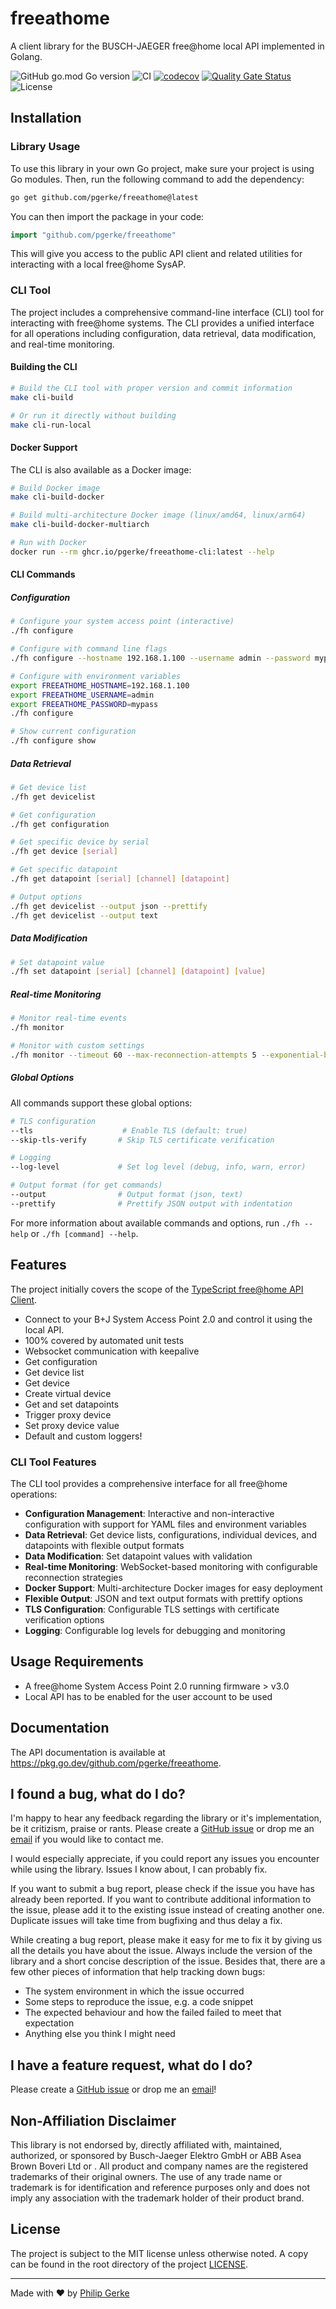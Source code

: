 # freeathome

A client library for the BUSCH-JAEGER free@home local API implemented in Golang.

![GitHub go.mod Go version](https://img.shields.io/github/go-mod/go-version/pgerke/freeathome)
![CI](https://img.shields.io/github/actions/workflow/status/pgerke/freeathome/ci.yaml?style=flat-square)
[![codecov](https://codecov.io/gh/pgerke/freeathome/branch/main/graph/badge.svg?token=UJQVXZ5PPM)](https://codecov.io/gh/pgerke/freeathome)
[![Quality Gate Status](https://sonarcloud.io/api/project_badges/measure?project=pgerke_freeathome&metric=alert_status)](https://sonarcloud.io/summary/new_code?id=pgerke_freeathome)
![License](https://img.shields.io/github/license/pgerke/freeathome?style=flat-square)

## Installation

### Library Usage

To use this library in your own Go project, make sure your project is using Go modules. Then, run the following command to add the dependency:

```sh
go get github.com/pgerke/freeathome@latest
```

You can then import the package in your code:

```go
import "github.com/pgerke/freeathome"
```

This will give you access to the public API client and related utilities for interacting with a local free\@home SysAP.

### CLI Tool

The project includes a comprehensive command-line interface (CLI) tool for interacting with free@home systems. The CLI provides a unified interface for all operations including configuration, data retrieval, data modification, and real-time monitoring.

#### Building the CLI

```sh
# Build the CLI tool with proper version and commit information
make cli-build

# Or run it directly without building
make cli-run-local
```

#### Docker Support

The CLI is also available as a Docker image:

```sh
# Build Docker image
make cli-build-docker

# Build multi-architecture Docker image (linux/amd64, linux/arm64)
make cli-build-docker-multiarch

# Run with Docker
docker run --rm ghcr.io/pgerke/freeathome-cli:latest --help
```

#### CLI Commands

##### Configuration

```sh
# Configure your system access point (interactive)
./fh configure

# Configure with command line flags
./fh configure --hostname 192.168.1.100 --username admin --password mypass

# Configure with environment variables
export FREEATHOME_HOSTNAME=192.168.1.100
export FREEATHOME_USERNAME=admin
export FREEATHOME_PASSWORD=mypass
./fh configure

# Show current configuration
./fh configure show
```

##### Data Retrieval

```sh
# Get device list
./fh get devicelist

# Get configuration
./fh get configuration

# Get specific device by serial
./fh get device [serial]

# Get specific datapoint
./fh get datapoint [serial] [channel] [datapoint]

# Output options
./fh get devicelist --output json --prettify
./fh get devicelist --output text
```

##### Data Modification

```sh
# Set datapoint value
./fh set datapoint [serial] [channel] [datapoint] [value]
```

##### Real-time Monitoring

```sh
# Monitor real-time events
./fh monitor

# Monitor with custom settings
./fh monitor --timeout 60 --max-reconnection-attempts 5 --exponential-backoff
```

##### Global Options

All commands support these global options:

```sh
# TLS configuration
--tls                    # Enable TLS (default: true)
--skip-tls-verify       # Skip TLS certificate verification

# Logging
--log-level             # Set log level (debug, info, warn, error)

# Output format (for get commands)
--output                # Output format (json, text)
--prettify              # Prettify JSON output with indentation
```

For more information about available commands and options, run `./fh --help` or `./fh [command] --help`.

## Features

The project initially covers the scope of the [TypeScript free@home API Client](https://github.com/pgerke/freeathome-local-api-client).

- Connect to your B+J System Access Point 2.0 and control it using the local API.
- 100% covered by automated unit tests
- Websocket communication with keepalive
- Get configuration
- Get device list
- Get device
- Create virtual device
- Get and set datapoints
- Trigger proxy device
- Set proxy device value
- Default and custom loggers!

### CLI Tool Features

The CLI tool provides a comprehensive interface for all free@home operations:

- **Configuration Management**: Interactive and non-interactive configuration with support for YAML files and environment variables
- **Data Retrieval**: Get device lists, configurations, individual devices, and datapoints with flexible output formats
- **Data Modification**: Set datapoint values with validation
- **Real-time Monitoring**: WebSocket-based monitoring with configurable reconnection strategies
- **Docker Support**: Multi-architecture Docker images for easy deployment
- **Flexible Output**: JSON and text output formats with prettify options
- **TLS Configuration**: Configurable TLS settings with certificate verification options
- **Logging**: Configurable log levels for debugging and monitoring

## Usage Requirements

- A free@home System Access Point 2.0 running firmware > v3.0
- Local API has to be enabled for the user account to be used

## Documentation

The API documentation is available at https://pkg.go.dev/github.com/pgerke/freeathome.

## I found a bug, what do I do?

I'm happy to hear any feedback regarding the library or it's implementation, be it critizism, praise or rants. Please create a [GitHub issue](https://github.com/pgerke/freeathome/issues) or drop me an [email](mailto:info@philipgerke.com) if you would like to contact me.

I would especially appreciate, if you could report any issues you encounter while using the library. Issues I know about, I can probably fix.

If you want to submit a bug report, please check if the issue you have has already been reported. If you want to contribute additional information to the issue, please add it to the existing issue instead of creating another one. Duplicate issues will take time from bugfixing and thus delay a fix.

While creating a bug report, please make it easy for me to fix it by giving us all the details you have about the issue. Always include the version of the library and a short concise description of the issue. Besides that, there are a few other pieces of information that help tracking down bugs:

- The system environment in which the issue occurred
- Some steps to reproduce the issue, e.g. a code snippet
- The expected behaviour and how the failed failed to meet that expectation
- Anything else you think I might need

## I have a feature request, what do I do?

Please create a [GitHub issue](https://github.com/pgerke/freeathome/issues) or drop me an [email](mailto:info@philipgerke.com)!

## Non-Affiliation Disclaimer

This library is not endorsed by, directly affiliated with, maintained, authorized, or sponsored by Busch-Jaeger Elektro GmbH or ABB Asea Brown Boveri Ltd or . All product and company names are the registered trademarks of their original owners. The use of any trade name or trademark is for identification and reference purposes only and does not imply any association with the trademark holder of their product brand.

## License

The project is subject to the MIT license unless otherwise noted. A copy can be found in the root directory of the project [LICENSE](./LICENSE).

<hr>

Made with ❤️ by [Philip Gerke](https://github.com/pgerke)
